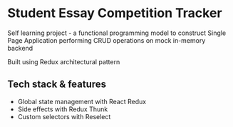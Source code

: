 # Student Essay Competition Tracker

Self learning project - a functional programming model to construct Single Page Application performing CRUD operations on mock in-memory backend

Built using Redux architectural pattern

## Tech stack & features

- Global state management with React Redux
- Side effects with Redux Thunk
- Custom selectors with Reselect
